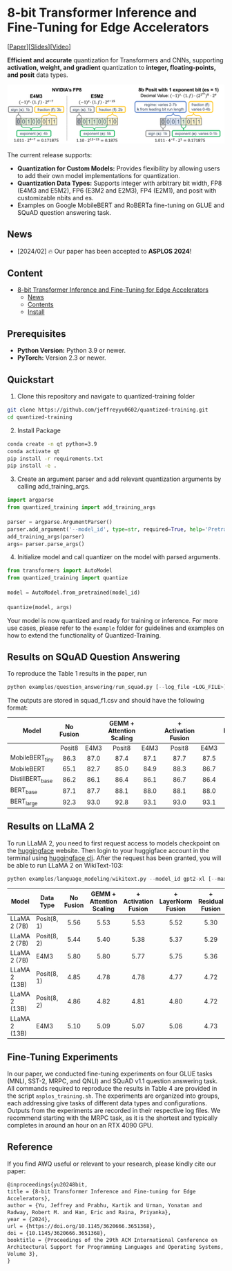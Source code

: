 # 8-bit Transformer Inference and Fine-Tuning for Edge Accelerators
[[Paper](https://dl.acm.org/doi/10.1145/3620666.3651368)][[Slides](https://drive.google.com/file/d/16v3UhnWab2K_1wiDTYgXy1ZUNN-hCi7M/view?usp=sharing)][[Video](https://www.youtube.com/watch?v=lqW-8MQ2uFw)]

**Efficient and accurate** quantization for Transformers and CNNs, supporting **activation, weight, and gradient** quantization to **integer, floating-points, and posit** data types.

![overview](figures/overview.png)

The current release supports:

- **Quantization for Custom Models:** Provides flexibility by allowing users to add their own model implementations for quantization.
- **Quantization Data Types:** Supports integer with arbitrary bit width, FP8 (E4M3 and E5M2), FP6 (E3M2 and E2M3), FP4 (E2M1), and posit with customizable nbits and es.
- Examples on Google MobileBERT and RoBERTa fine-tuning on GLUE and SQuAD question answering task.

## News
- [2024/02] 🔥 Our paper has been accepted to **ASPLOS 2024**!

## Content

- [8-bit Transformer Inference and Fine-Tuning for Edge Accelerators](#8-bit-transformer-inference-and-fine-tuning-for-edge-accelerators)
  - [News](#news)
  - [Contents](#contents)
  - [Install](#install)

## Prerequisites

- **Python Version:** Python 3.9 or newer.
- **PyTorch:** Version 2.3 or newer.

## Quickstart

1. Clone this repository and navigate to quantized-training folder
```bash
git clone https://github.com/jeffreyyu0602/quantized-training.git
cd quantized-training
```

2. Install Package
```bash
conda create -n qt python=3.9
conda activate qt
pip install -r requirements.txt
pip install -e .
```

3. Create an argument parser and add relevant quantization arguments by calling add_training_args.

```python
import argparse
from quantized_training import add_training_args

parser = argparse.ArgumentParser()
parser.add_argument('--model_id', type=str, required=True, help='Pretrained model identifier')
add_training_args(parser)
args= parser.parse_args()

```

4. Initialize model and call quantizer on the model with parsed arguments.
```python
from transformers import AutoModel
from quantized_training import quantize

model = AutoModel.from_pretrained(model_id)

quantize(model, args)
```

Your model is now quantized and ready for training or inference. For more use cases, please refer to the `example` folder for guidelines and examples on how to extend the functionality of Quantized-Training.

## Results on SQuAD Question Answering

To reproduce the Table 1 results in the paper, run
```python
python examples/question_answering/run_squad.py [--log_file <LOG_FILE>] [--out_file <OUTPUT>]
```
The outputs are stored in squad_f1.csv and should have the following format:

| Model                      | No Fusion     || GEMM + Attention Scaling || + Activation Fusion || + LayerNorm Fusion || + Residual Fusion ||
|----------------------------|:------:|:-----:|:------:|:----------------:|:------:|:-----------:|:------:|:----------:|:------:|:---------:|
|                            | Posit8 | E4M3  | Posit8 | E4M3             | Posit8 | E4M3        | Posit8 | E4M3       | Posit8 | E4M3      |
| MobileBERT<sub>tiny</sub>  | 86.3   | 87.0  | 87.4   | 87.1             | 87.7   | 87.5        | 87.9   | 87.8       | 88.4   | 88.1      |
| MobileBERT                 | 65.1   | 82.7  | 85.0   | 84.9             | 88.3   | 86.7        | 89.0   | 87.9       | 89.4   | 88.6      |
| DistillBERT<sub>base</sub> | 86.2   | 86.1  | 86.4   | 86.1             | 86.7   | 86.4        | 86.7   | 86.5       | 86.7   | 86.5      |
| BERT<sub>base</sub>        | 87.1   | 87.7  | 88.1   | 88.0             | 88.1   | 88.0        | 88.1   | 88.0       | 88.1   | 88.0      |
| BERT<sub>large</sub>       | 92.3   | 93.0  | 92.8   | 93.1             | 93.0   | 93.1        | 93.0   | 93.2       | 93.1   | 93.1      |

## Results on LLaMA 2

To run LLaMA 2, you need to first request access to models checkpoint on the [huggingface](https://huggingface.co/meta-llama/Llama-2-7b-hf) website. Then login to your huggigface account in the terminal using [huggingface cli](https://huggingface.co/docs/huggingface_hub/en/guides/cli). After the request has been granted, you will be able to run LLaMA 2 on WikiText-103:
```python
python examples/language_modeling/wikitext.py --model_id gpt2-xl [--max_length <LENGTH>] [--stride <STRIDE>]
```

| Model         | Data Type   | No Fusion     | GEMM + Attention Scaling | + Activation Fusion | + LayerNorm Fusion | + Residual Fusion |
|---------------|-------------|:-------------:|:------------------------:|:-------------------:|:------------------:|:-----------------:|
| LLaMA 2 (7B)  | Posit(8, 1) | 5.56 | 5.53 | 5.53 | 5.52 | 5.30 |
| LLaMA 2 (7B)  | Posit(8, 2) | 5.44 | 5.40 | 5.38 | 5.37 | 5.29 |
| LLaMA 2 (7B)  | E4M3        | 5.80 | 5.80 | 5.77 | 5.75 | 5.36 |
| LLaMA 2 (13B) | Posit(8, 1) | 4.85 | 4.78 | 4.78 | 4.77 | 4.72 |
| LLaMA 2 (13B) | Posit(8, 2) | 4.86 | 4.82 | 4.81 | 4.80 | 4.72 |
| LLaMA 2 (13B) | E4M3        | 5.10 | 5.09 | 5.07 | 5.06 | 4.73 |

## Fine-Tuning Experiments

In our paper, we conducted fine-tuning experiments on four GLUE tasks (MNLI, SST-2, MRPC, and QNLI) and SQuAD v1.1 question answering task. All commands required to reproduce the results in Table 4 are provided in the script `asplos_training.sh`. The experiments are organized into groups, each addressing give tasks of different data types and configurations. Outputs from the experiments are recorded in their respective log files. We recommend starting with the MRPC task, as it is the shortest and typically completes in around an hour on an RTX 4090 GPU.

## Reference

If you find AWQ useful or relevant to your research, please kindly cite our paper:

```
@inproceedings{yu20248bit,
title = {8-bit Transformer Inference and Fine-tuning for Edge Accelerators},
author = {Yu, Jeffrey and Prabhu, Kartik and Urman, Yonatan and Radway, Robert M. and Han, Eric and Raina, Priyanka},
year = {2024},
url = {https://doi.org/10.1145/3620666.3651368},
doi = {10.1145/3620666.3651368},
booktitle = {Proceedings of the 29th ACM International Conference on Architectural Support for Programming Languages and Operating Systems, Volume 3},
}
```
